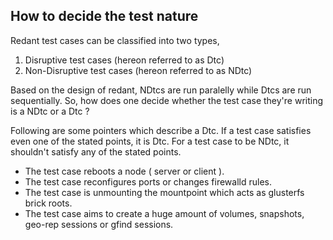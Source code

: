 ## How to decide the test nature

Redant test cases can be classified into two types,
1. Disruptive test cases (hereon referred to as Dtc)
2. Non-Disruptive test cases (hereon referred to as NDtc)

Based on the design of redant, NDtcs are run paralelly while Dtcs are run sequentially. So, how does one decide whether the test case they're writing is a NDtc or a Dtc ?

Following are some pointers which describe a Dtc. If a test case satisfies even one of the stated points, it is Dtc. For a test case to be NDtc, it shouldn't satisfy any of the stated points.

* The test case reboots a node ( server or client ).
* The test case reconfigures ports or changes firewalld rules.
* The test case is unmounting the mountpoint which acts as glusterfs brick roots.
* The test case aims to create a huge amount of volumes, snapshots, geo-rep sessions or gfind sessions.